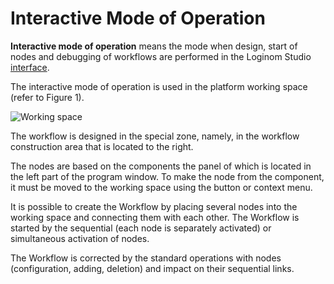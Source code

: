# Interactive Mode of Operation

**Interactive mode of operation** means the mode when design, start of nodes and debugging of workflows are performed in the Loginom Studio [interface](../interface/README.md).

The interactive mode of operation is used in the platform working space (refer to Figure 1).

![Working space](./interactive-mode-1.png)

The workflow is designed in the special zone, namely, in the workflow construction area that is located to the right.

The nodes are based on the components the panel of which is located in the left part of the program window. To make the node from the component, it must be moved to the working space using the button or context menu.

It is possible to create the Workflow by placing several nodes into the working space and connecting them with each other. The Workflow is started by the sequential (each node is separately activated) or simultaneous activation of nodes.

The Workflow is corrected by the standard operations with nodes (configuration, adding, deletion) and impact on their sequential links.